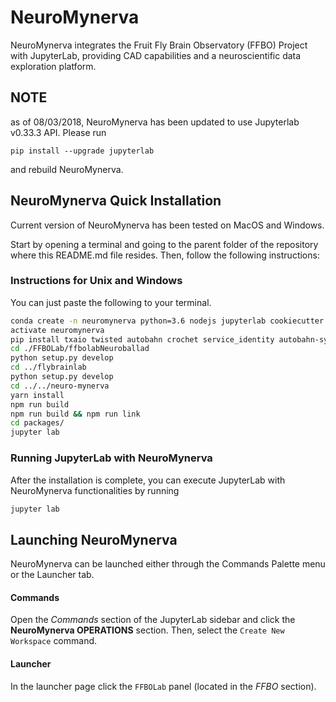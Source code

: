 # NeuroMynerva

NeuroMynerva integrates the Fruit Fly Brain Observatory (FFBO) Project with JupyterLab, providing CAD capabilities and a neuroscientific data exploration platform.

## NOTE
as of 08/03/2018, NeuroMynerva has been updated to use Jupyterlab v0.33.3 API. Please run 
```
pip install --upgrade jupyterlab
```
and rebuild NeuroMynerva. 

## NeuroMynerva Quick Installation

Current version of NeuroMynerva has been tested on MacOS and Windows.

Start by opening a terminal and going to the parent folder of the repository where this README.md file resides. Then, follow the following instructions:

### Instructions for Unix and Windows

You can just paste the following to your terminal.

```bash
conda create -n neuromynerva python=3.6 nodejs jupyterlab cookiecutter git -c conda-forge -y
activate neuromynerva
pip install txaio twisted autobahn crochet service_identity autobahn-sync matplotlib h5py networkx pypiwin32
cd ./FFBOLab/ffbolabNeuroballad
python setup.py develop
cd ../flybrainlab
python setup.py develop
cd ../../neuro-mynerva
yarn install
npm run build
npm run build && npm run link
cd packages/
jupyter lab
```

### Running JupyterLab with NeuroMynerva

After the installation is complete, you can execute JupyterLab with NeuroMynerva functionalities by running

```bash
jupyter lab
```

## Launching NeuroMynerva

NeuroMynerva can be launched either through the Commands Palette menu or the Launcher tab.

#### Commands

Open the _Commands_ section of the JupyterLab sidebar and click the __NeuroMynerva OPERATIONS__ section. Then, select the `Create New Workspace` command.

#### Launcher

In the launcher page click the `FFBOLab` panel (located in the _FFBO_ section).
